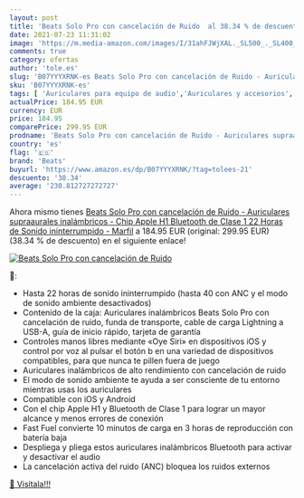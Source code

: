 ```yaml
---
layout: post
title: 'Beats Solo Pro con cancelación de Ruido  al 38.34 % de descuento'
date: 2021-07-23 11:31:02
image: 'https://m.media-amazon.com/images/I/31ahFJWjXAL._SL500_._SL400_.jpg'
comments: true
category: ofertas
author: 'tole.es'
slug: 'B07YYYXRNK-es Beats Solo Pro con cancelación de Ruido - Auriculares...'
sku: 'B07YYYXRNK-es'
tags: [ 'Auriculares para equipo de audio','Auriculares y accesorios','Electrónica','apple','beats', ]
actualPrice: 184.95 EUR
currency: EUR
price: 184.95
comparePrice: 299.95 EUR
prodname: 'Beats Solo Pro con cancelación de Ruido - Auriculares supraaurales inalámbricos - Chip Apple H1  Bluetooth de Clase 1  22 Horas de Sonido ininterrumpido - Marfil'
country: 'es'
flag: '🇪🇸'
brand: 'Beats'
buyurl: 'https://www.amazon.es/dp/B07YYYXRNK/?tag=tolees-21'
descuento: '38.34'
average: '230.812727272727'
---
```


Ahora mismo tienes [Beats Solo Pro con cancelación de Ruido - Auriculares supraaurales inalámbricos - Chip Apple H1  Bluetooth de Clase 1  22 Horas de Sonido ininterrumpido - Marfil](https://www.amazon.es/dp/B07YYYXRNK/?tag=tolees-21) a 184.95 EUR (original: 299.95 EUR) (38.34 %  de descuento) en el siguiente enlace!

[![Beats Solo Pro con cancelación de Ruido ](https://m.media-amazon.com/images/I/31ahFJWjXAL._SL500_._SL400_.jpg)](https://www.amazon.es/dp/B07YYYXRNK/?tag=tolees-21)

🔎:

- Hasta 22 horas de sonido ininterrumpido (hasta 40 con ANC y el modo de sonido ambiente desactivados)
- Contenido de la caja: Auriculares inalámbricos Beats Solo Pro con cancelación de ruido, funda de transporte, cable de carga Lightning a USB-A, guía de inicio rápido, tarjeta de garantía
- Controles manos libres mediante «Oye Siri» en dispositivos iOS y control por voz al pulsar el botón b en una variedad de dispositivos compatibles, para que nunca te pillen fuera de juego
- Auriculares inalámbricos de alto rendimiento con cancelación de ruido
- El modo de sonido ambiente te ayuda a ser consciente de tu entorno mientras usas los auriculares
- Compatible con iOS y Android
- Con el chip Apple H1 y Bluetooth de Clase 1 para lograr un mayor alcance y menos errores de conexión
- Fast Fuel convierte 10 minutos de carga en 3 horas de reproducción con batería baja
- Despliega y pliega estos auriculares inalámbricos Bluetooth para activar y desactivar el audio
- La cancelación activa del ruido (ANC) bloquea los ruidos externos

[🛒 Visítala!!!](https://www.amazon.es/dp/B07YYYXRNK/?tag=tolees-21)
